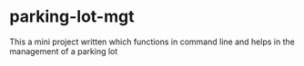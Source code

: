 # parking-lot-mgt
This a mini project written which functions in command line and helps in the management of a parking lot

